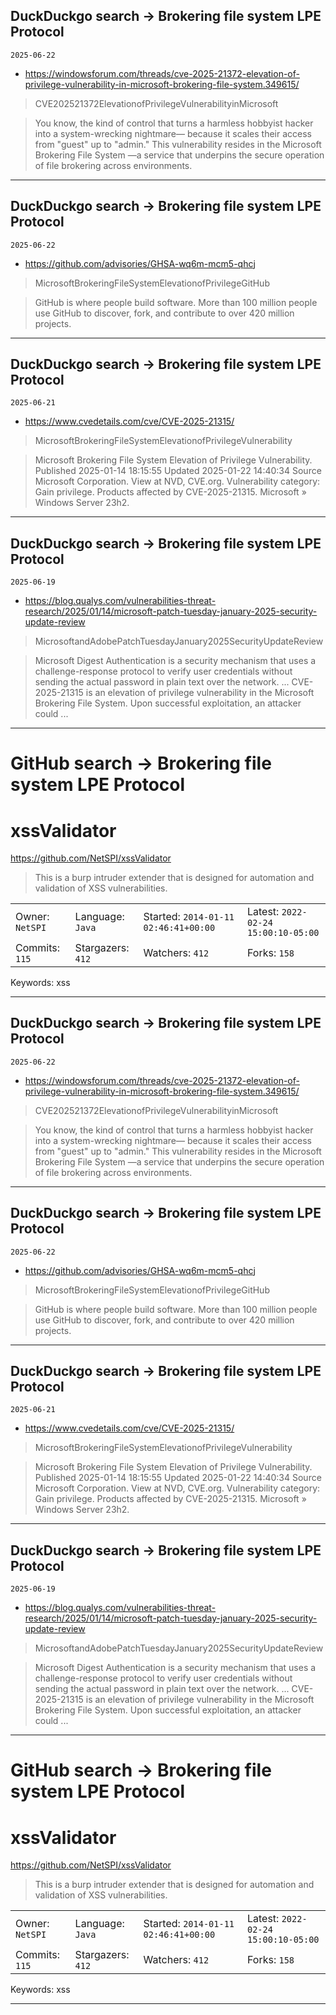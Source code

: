 ## DuckDuckgo search -> Brokering file system LPE Protocol
`2025-06-22`

* https://windowsforum.com/threads/cve-2025-21372-elevation-of-privilege-vulnerability-in-microsoft-brokering-file-system.349615/

<blockquote>
 CVE202521372ElevationofPrivilegeVulnerabilityinMicrosoft
</blockquote>
<blockquote>
You know, the kind of control that turns a harmless hobbyist hacker into a system-wrecking nightmare— because it scales their access from &quot;guest&quot; up to &quot;admin.&quot; This vulnerability resides in the Microsoft Brokering File System —a service that underpins the secure operation of file brokering across environments.
</blockquote>

---

## DuckDuckgo search -> Brokering file system LPE Protocol
`2025-06-22`

* https://github.com/advisories/GHSA-wq6m-mcm5-qhcj

<blockquote>
 MicrosoftBrokeringFileSystemElevationofPrivilegeGitHub
</blockquote>
<blockquote>
GitHub is where people build software. More than 100 million people use GitHub to discover, fork, and contribute to over 420 million projects.
</blockquote>

---

## DuckDuckgo search -> Brokering file system LPE Protocol
`2025-06-21`

* https://www.cvedetails.com/cve/CVE-2025-21315/

<blockquote>
 MicrosoftBrokeringFileSystemElevationofPrivilegeVulnerability
</blockquote>
<blockquote>
Microsoft Brokering File System Elevation of Privilege Vulnerability. Published 2025-01-14 18:15:55 Updated 2025-01-22 14:40:34 Source Microsoft Corporation. View at NVD, CVE.org. Vulnerability category: Gain privilege. Products affected by CVE-2025-21315. Microsoft » Windows Server 23h2.
</blockquote>

---

## DuckDuckgo search -> Brokering file system LPE Protocol
`2025-06-19`

* https://blog.qualys.com/vulnerabilities-threat-research/2025/01/14/microsoft-patch-tuesday-january-2025-security-update-review

<blockquote>
 MicrosoftandAdobePatchTuesdayJanuary2025SecurityUpdateReview
</blockquote>
<blockquote>
Microsoft Digest Authentication is a security mechanism that uses a challenge-response protocol to verify user credentials without sending the actual password in plain text over the network. ... CVE-2025-21315 is an elevation of privilege vulnerability in the Microsoft Brokering File System. Upon successful exploitation, an attacker could ...
</blockquote>

---

# GitHub search -> Brokering file system LPE Protocol
# xssValidator

https://github.com/NetSPI/xssValidator
<blockquote>
This is a burp intruder extender that is designed for automation and validation of XSS vulnerabilities.
</blockquote>

<table><tr>
<tr><td>Owner: <code>NetSPI</code></td>
    <td>Language: <code>Java</code></td>
    <td>Started: <code>2014-01-11 02:46:41+00:00</code></td>
    <td>Latest: <code>2022-02-24 15:00:10-05:00</code></td></tr>
<tr><td>Commits: <code>115</code></td>
    <td>Stargazers: <code>412</code></td>
    <td>Watchers: <code>412</code></td>
    <td>Forks: <code>158</code></td></tr>
</table>
Keywords: xss

---

## DuckDuckgo search -> Brokering file system LPE Protocol
`2025-06-22`

* https://windowsforum.com/threads/cve-2025-21372-elevation-of-privilege-vulnerability-in-microsoft-brokering-file-system.349615/

<blockquote>
 CVE202521372ElevationofPrivilegeVulnerabilityinMicrosoft
</blockquote>
<blockquote>
You know, the kind of control that turns a harmless hobbyist hacker into a system-wrecking nightmare— because it scales their access from &quot;guest&quot; up to &quot;admin.&quot; This vulnerability resides in the Microsoft Brokering File System —a service that underpins the secure operation of file brokering across environments.
</blockquote>

---

## DuckDuckgo search -> Brokering file system LPE Protocol
`2025-06-22`

* https://github.com/advisories/GHSA-wq6m-mcm5-qhcj

<blockquote>
 MicrosoftBrokeringFileSystemElevationofPrivilegeGitHub
</blockquote>
<blockquote>
GitHub is where people build software. More than 100 million people use GitHub to discover, fork, and contribute to over 420 million projects.
</blockquote>

---

## DuckDuckgo search -> Brokering file system LPE Protocol
`2025-06-21`

* https://www.cvedetails.com/cve/CVE-2025-21315/

<blockquote>
 MicrosoftBrokeringFileSystemElevationofPrivilegeVulnerability
</blockquote>
<blockquote>
Microsoft Brokering File System Elevation of Privilege Vulnerability. Published 2025-01-14 18:15:55 Updated 2025-01-22 14:40:34 Source Microsoft Corporation. View at NVD, CVE.org. Vulnerability category: Gain privilege. Products affected by CVE-2025-21315. Microsoft » Windows Server 23h2.
</blockquote>

---

## DuckDuckgo search -> Brokering file system LPE Protocol
`2025-06-19`

* https://blog.qualys.com/vulnerabilities-threat-research/2025/01/14/microsoft-patch-tuesday-january-2025-security-update-review

<blockquote>
 MicrosoftandAdobePatchTuesdayJanuary2025SecurityUpdateReview
</blockquote>
<blockquote>
Microsoft Digest Authentication is a security mechanism that uses a challenge-response protocol to verify user credentials without sending the actual password in plain text over the network. ... CVE-2025-21315 is an elevation of privilege vulnerability in the Microsoft Brokering File System. Upon successful exploitation, an attacker could ...
</blockquote>

---

# GitHub search -> Brokering file system LPE Protocol
# xssValidator

https://github.com/NetSPI/xssValidator
<blockquote>
This is a burp intruder extender that is designed for automation and validation of XSS vulnerabilities.
</blockquote>

<table><tr>
<tr><td>Owner: <code>NetSPI</code></td>
    <td>Language: <code>Java</code></td>
    <td>Started: <code>2014-01-11 02:46:41+00:00</code></td>
    <td>Latest: <code>2022-02-24 15:00:10-05:00</code></td></tr>
<tr><td>Commits: <code>115</code></td>
    <td>Stargazers: <code>412</code></td>
    <td>Watchers: <code>412</code></td>
    <td>Forks: <code>158</code></td></tr>
</table>
Keywords: xss

---

